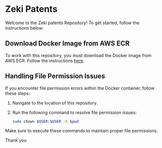 # Zeki Patents

Welcome to the Zeki patents Repository! To get started, follow the instructions below:

## Download Docker Image from AWS ECR

To work with this repository, you must download the Docker image from AWS ECR. Follow the instructions [here](https://thezeki.atlassian.net/wiki/spaces/E/pages/144605185/Running+DBT+in+Docker+A+Step-by-Step+Guide+for+AWS+ECR).

## Handling File Permission Issues

If you encounter file permission errors within the Docker container, follow these steps:

1. Navigate to the location of this repository.
2. Run the following command to resolve file permission issues:

    ```bash
    sudo chown $USER:$USER -R $pwd
    ```

Make sure to execute these commands to maintain proper file permissions.

Thank you